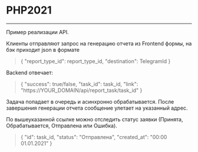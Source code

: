 # PHP2021
__________________
Пример реализации API.

Клиенты отправляют запрос на генерацию отчета из Frontend формы, на бэк
приходит json в формате

>{
 "report_type_id": report_type_id, 
 "destination": TelegramId
 }

Backend отвечает:
>{
"success": true/false,
"task_id": task_id,
"link": "https://YOUR_DOMAIN/api/report_task/task_id"
}

Задача попадает в очередь и асинхронно обрабатывается.
После завершения генерации отчета сообщение улетает на указанный адрес.

По вышеуказанной
ссылке можно отследить статус заявки (Принята, Обрабатывается, Отправлена или Ошибка).
>{
"id": task_id,
"status": "Отправлена",
"created_at": "00:00 01.01.2021"
}

